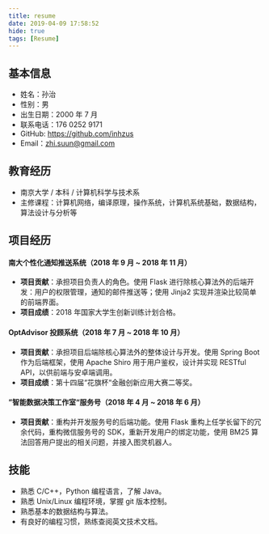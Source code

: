 ```yaml
---
title: resume
date: 2019-04-09 17:58:52
hide: true
tags: [Resume]
---
```


## 基本信息

- 姓名：孙治
- 性别：男
- 出生日期：2000 年 7 月
- 联系电话：176 0252 9171
- GitHub: https://github.com/inhzus
- Email：zhi.suun@gmail.com

## 教育经历

- 南京大学 / 本科 / 计算机科学与技术系
- 主修课程：计算机网络，编译原理，操作系统，计算机系统基础，数据结构，算法设计与分析等

## 项目经历

#### 南大个性化通知推送系统（2018 年 9 月 ~ 2018 年 11 月）

- **项目贡献**：承担项目负责人的角色。使用 Flask 进行除核心算法外的后端开发：用户的权限管理，通知的邮件推送等；使用 Jinja2 实现并渲染比较简单的前端界面。
- **项目成绩**：2018 年国家大学生创新训练计划合格。

#### OptAdvisor 投顾系统（2018 年 7 月 ~ 2018 年 10 月）

- **项目贡献**：承担项目后端除核心算法外的整体设计与开发。使用 Spring Boot 作为后端框架，使用 Apache Shiro 用于用户鉴权，设计并实现 RESTful API，以供前端与安卓端调用。
- **项目成绩**：第十四届“花旗杯“金融创新应用大赛二等奖。

#### ”智能数据决策工作室“服务号（2018 年 4 月 ~ 2018 年 6 月）

- **项目贡献**：重构并开发服务号的后端功能。使用 Flask 重构上任学长留下的冗余代码，重构微信服务号的 SDK，重新开发用户的绑定功能，使用 BM25 算法回答用户提出的相关问题，并接入图灵机器人。



## 技能

- 熟悉 C/C++，Python 编程语言，了解 Java。
- 熟悉 Unix/Linux 编程环境，掌握 git 版本控制。
- 熟悉基本的数据结构与算法。
- 有良好的编程习惯，熟练查阅英文技术文档。